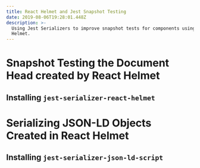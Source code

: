 ```yaml
---
title: React Helmet and Jest Snapshot Testing
date: 2019-08-06T19:28:01.448Z
description: >-
  Using Jest Serializers to improve snapshot tests for components using React
  Helmet.
---
```

# Snapshot Testing the Document Head created by React Helmet

## Installing `jest-serializer-react-helmet`

# Serializing JSON-LD Objects Created in React Helmet

## Installing `jest-serializer-json-ld-script`
